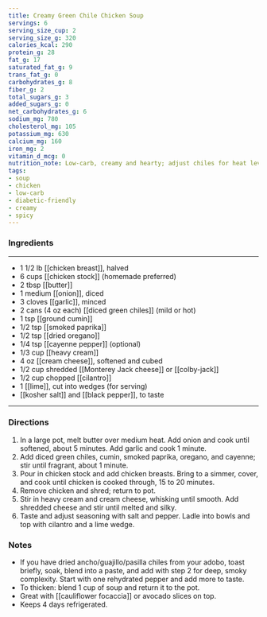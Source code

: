 ```yaml
---
title: Creamy Green Chile Chicken Soup
servings: 6
serving_size_cup: 2
serving_size_g: 320
calories_kcal: 290
protein_g: 28
fat_g: 17
saturated_fat_g: 9
trans_fat_g: 0
carbohydrates_g: 8
fiber_g: 2
total_sugars_g: 3
added_sugars_g: 0
net_carbohydrates_g: 6
sodium_mg: 780
cholesterol_mg: 105
potassium_mg: 630
calcium_mg: 160
iron_mg: 2
vitamin_d_mcg: 0
nutrition_note: Low-carb, creamy and hearty; adjust chiles for heat level.
tags:
- soup
- chicken
- low-carb
- diabetic-friendly
- creamy
- spicy
---
```


### Ingredients
---
- 1 1/2 lb [[chicken breast]], halved
- 6 cups [[chicken stock]] (homemade preferred)
- 2 tbsp [[butter]]
- 1 medium [[onion]], diced
- 3 cloves [[garlic]], minced
- 2 cans (4 oz each) [[diced green chiles]] (mild or hot)
- 1 tsp [[ground cumin]]
- 1/2 tsp [[smoked paprika]]
- 1/2 tsp [[dried oregano]]
- 1/4 tsp [[cayenne pepper]] (optional)
- 1/3 cup [[heavy cream]]
- 4 oz [[cream cheese]], softened and cubed
- 1/2 cup shredded [[Monterey Jack cheese]] or [[colby-jack]]
- 1/2 cup chopped [[cilantro]]
- 1 [[lime]], cut into wedges (for serving)
- [[kosher salt]] and [[black pepper]], to taste
---

### Directions
1. In a large pot, melt butter over medium heat. Add onion and cook until softened, about 5 minutes. Add garlic and cook 1 minute.
2. Add diced green chiles, cumin, smoked paprika, oregano, and cayenne; stir until fragrant, about 1 minute.
3. Pour in chicken stock and add chicken breasts. Bring to a simmer, cover, and cook until chicken is cooked through, 15 to 20 minutes.
4. Remove chicken and shred; return to pot.
5. Stir in heavy cream and cream cheese, whisking until smooth. Add shredded cheese and stir until melted and silky.
6. Taste and adjust seasoning with salt and pepper. Ladle into bowls and top with cilantro and a lime wedge.

### Notes
- If you have dried ancho/guajillo/pasilla chiles from your adobo, toast briefly, soak, blend into a paste, and add with step 2 for deep, smoky complexity. Start with one rehydrated pepper and add more to taste.
- To thicken: blend 1 cup of soup and return it to the pot.
- Great with [[cauliflower focaccia]] or avocado slices on top.
- Keeps 4 days refrigerated.
